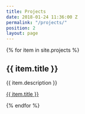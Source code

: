 ```yaml
---
title: Projects
date: 2018-01-24 11:36:00 Z
permalink: "/projects/"
position: 2
layout: page
---
```


{% for item in site.projects %}
  <h2>{{ item.title }}</h2>
  <p>{{ item.description }}</p>
  <p><a href="{{ item.url }}">{{ item.title }}</a></p>
{% endfor %}